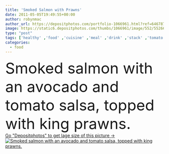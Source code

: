 ```yaml
---
title: 'Smoked Salmon with Prawns'
date: 2011-05-05T19:49:55+00:00
author: robynmac
author_url: https://depositphotos.com/portfolio-1066961.html?ref=64678756
image: https://static6.depositphotos.com/thumbs/1066961/image/552/5526647/api_thumb_450.jpg?forcejpeg=true
type: "post"
tags: ['healthy' ,'food' ,'cuisine' ,'meal' ,'drink' ,'stack' ,'tomato' ,'dinner' ,'tomatoes' ,'fish' ,'salmon' ,'gourmet' ,'seafood' ,'parsley' ,'with' ,'appetizer' ,'starter' ,'king' ,'dressing' ,'avocado' ,'smoked' ,'shellfish' ,'and' ,'entree' ,'topped' ,'shrimp' ,'layered' ,'an' ,'salsa' ,'prawns' ,'vorspeise' ,'Food and drink' ,'smoked salmon' ,'salad dressing' ,'gourmet food' ,'King prawns' ,'еда' ]
categories: 
  - food
---
```

<div aling="center">
            <font size="60"> Smoked salmon with an avocado and tomato salsa, topped with king prawns.</font>   
</div>
<div>
    <a href='https://static6.depositphotos.com/thumbs/1066961/image/552/5526647/api_thumb_450.jpg?forcejpeg=true?ref=64678756' target=_blank > Go "Depositphotos" to get lage size of this picture ->
        <img href='https://static6.depositphotos.com/thumbs/1066961/image/552/5526647/api_thumb_450.jpg?forcejpeg=true?ref=64678756' src='https://static6.depositphotos.com/1066961/552/i/950/depositphotos_5526647-stock-photo-smoked-salmon-with-prawns.jpg?forcejpeg=true' alt='Smoked salmon with an avocado and tomato salsa, topped with king prawns.' >
    </a>
</div>
